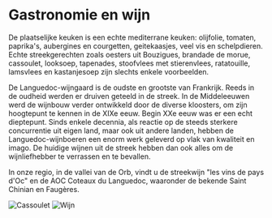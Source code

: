 # Gastronomie en wijn

De plaatselijke keuken is een echte mediterrane keuken: olijfolie, tomaten, paprika's, aubergines en courgetten, geitekaasjes, veel vis en schelpdieren. 
Echte streekgerechten zoals oesters uit Bouzigues, brandade de morue, 
cassoulet, looksoep, tapenades, stoofvlees met stierenvlees, ratatouille, lamsvlees en kastanjesoep zijn slechts enkele voorbeelden. 

De Languedoc-wijngaard is de oudste en grootste van Frankrijk. Reeds in de oudheid werden er druiven geteeld in de streek. In de Middeleeuwen werd de wijnbouw verder ontwikkeld door de diverse kloosters, om zijn hoogtepunt te kennen in de XIXe eeuw. Begin XXe eeuw was er een echt dieptepunt. Sinds enkele decennia, als reactie op de steeds sterkere concurrentie uit eigen land, maar ook uit andere landen, hebben de Languedoc-wijnboeren een enorm werk geleverd op vlak van kwaliteit en imago. De huidige wijnen uit de streek hebben dan ook alles om de wijnliefhebber te verrassen en te bevallen. 

In onze regio, in de vallei van de Orb, vindt u de streekwijn "les vins de pays d'Oc" en de AOC Coteaux du Languedoc, waaronder de bekende Saint Chinian en Faugères. 

![Cassoulet](/images/gastronomie.gif)
![Wijn](/images/gastronomie-detail.gif)